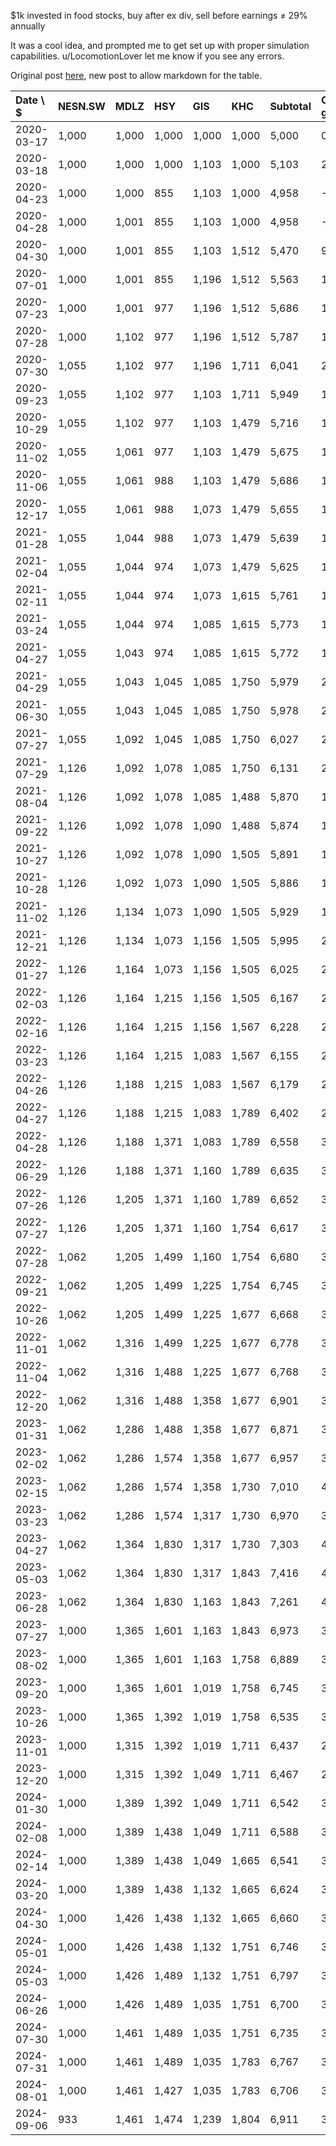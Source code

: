 $1k invested in food stocks, buy after ex div, sell before earnings ≠ 29% annually

It was a cool idea, and prompted me to get set up with proper simulation capabilities. u/LocomotionLover let me know if you see any errors.

Original post [here](https://www.reddit.com/r/stocks/comments/1fbpmqb/i_cracked_the_code/?utm_source=share&utm_medium=web3x&utm_name=web3xcss&utm_term=1&utm_content=share_button), new post to allow markdown for the table.

|Date \\ $|NESN.SW|MDLZ|HSY|GIS|KHC|Subtotal|Cumulative gain|
|:-|:-|:-|:-|:-|:-|:-|:-|
|2020-03-17|1,000|1,000|1,000|1,000|1,000|5,000|0%|
|2020-03-18|1,000|1,000|1,000|1,103|1,000|5,103|2%|
|2020-04-23|1,000|1,000|855|1,103|1,000|4,958|-1%|
|2020-04-28|1,000|1,001|855|1,103|1,000|4,958|-1%|
|2020-04-30|1,000|1,001|855|1,103|1,512|5,470|9%|
|2020-07-01|1,000|1,001|855|1,196|1,512|5,563|11%|
|2020-07-23|1,000|1,001|977|1,196|1,512|5,686|14%|
|2020-07-28|1,000|1,102|977|1,196|1,512|5,787|16%|
|2020-07-30|1,055|1,102|977|1,196|1,711|6,041|21%|
|2020-09-23|1,055|1,102|977|1,103|1,711|5,949|19%|
|2020-10-29|1,055|1,102|977|1,103|1,479|5,716|14%|
|2020-11-02|1,055|1,061|977|1,103|1,479|5,675|13%|
|2020-11-06|1,055|1,061|988|1,103|1,479|5,686|14%|
|2020-12-17|1,055|1,061|988|1,073|1,479|5,655|13%|
|2021-01-28|1,055|1,044|988|1,073|1,479|5,639|13%|
|2021-02-04|1,055|1,044|974|1,073|1,479|5,625|12%|
|2021-02-11|1,055|1,044|974|1,073|1,615|5,761|15%|
|2021-03-24|1,055|1,044|974|1,085|1,615|5,773|15%|
|2021-04-27|1,055|1,043|974|1,085|1,615|5,772|15%|
|2021-04-29|1,055|1,043|1,045|1,085|1,750|5,979|20%|
|2021-06-30|1,055|1,043|1,045|1,085|1,750|5,978|20%|
|2021-07-27|1,055|1,092|1,045|1,085|1,750|6,027|21%|
|2021-07-29|1,126|1,092|1,078|1,085|1,750|6,131|23%|
|2021-08-04|1,126|1,092|1,078|1,085|1,488|5,870|17%|
|2021-09-22|1,126|1,092|1,078|1,090|1,488|5,874|17%|
|2021-10-27|1,126|1,092|1,078|1,090|1,505|5,891|18%|
|2021-10-28|1,126|1,092|1,073|1,090|1,505|5,886|18%|
|2021-11-02|1,126|1,134|1,073|1,090|1,505|5,929|19%|
|2021-12-21|1,126|1,134|1,073|1,156|1,505|5,995|20%|
|2022-01-27|1,126|1,164|1,073|1,156|1,505|6,025|21%|
|2022-02-03|1,126|1,164|1,215|1,156|1,505|6,167|23%|
|2022-02-16|1,126|1,164|1,215|1,156|1,567|6,228|25%|
|2022-03-23|1,126|1,164|1,215|1,083|1,567|6,155|23%|
|2022-04-26|1,126|1,188|1,215|1,083|1,567|6,179|24%|
|2022-04-27|1,126|1,188|1,215|1,083|1,789|6,402|28%|
|2022-04-28|1,126|1,188|1,371|1,083|1,789|6,558|31%|
|2022-06-29|1,126|1,188|1,371|1,160|1,789|6,635|33%|
|2022-07-26|1,126|1,205|1,371|1,160|1,789|6,652|33%|
|2022-07-27|1,126|1,205|1,371|1,160|1,754|6,617|32%|
|2022-07-28|1,062|1,205|1,499|1,160|1,754|6,680|34%|
|2022-09-21|1,062|1,205|1,499|1,225|1,754|6,745|35%|
|2022-10-26|1,062|1,205|1,499|1,225|1,677|6,668|33%|
|2022-11-01|1,062|1,316|1,499|1,225|1,677|6,778|36%|
|2022-11-04|1,062|1,316|1,488|1,225|1,677|6,768|35%|
|2022-12-20|1,062|1,316|1,488|1,358|1,677|6,901|38%|
|2023-01-31|1,062|1,286|1,488|1,358|1,677|6,871|37%|
|2023-02-02|1,062|1,286|1,574|1,358|1,677|6,957|39%|
|2023-02-15|1,062|1,286|1,574|1,358|1,730|7,010|40%|
|2023-03-23|1,062|1,286|1,574|1,317|1,730|6,970|39%|
|2023-04-27|1,062|1,364|1,830|1,317|1,730|7,303|46%|
|2023-05-03|1,062|1,364|1,830|1,317|1,843|7,416|48%|
|2023-06-28|1,062|1,364|1,830|1,163|1,843|7,261|45%|
|2023-07-27|1,000|1,365|1,601|1,163|1,843|6,973|39%|
|2023-08-02|1,000|1,365|1,601|1,163|1,758|6,889|38%|
|2023-09-20|1,000|1,365|1,601|1,019|1,758|6,745|35%|
|2023-10-26|1,000|1,365|1,392|1,019|1,758|6,535|31%|
|2023-11-01|1,000|1,315|1,392|1,019|1,711|6,437|29%|
|2023-12-20|1,000|1,315|1,392|1,049|1,711|6,467|29%|
|2024-01-30|1,000|1,389|1,392|1,049|1,711|6,542|31%|
|2024-02-08|1,000|1,389|1,438|1,049|1,711|6,588|32%|
|2024-02-14|1,000|1,389|1,438|1,049|1,665|6,541|31%|
|2024-03-20|1,000|1,389|1,438|1,132|1,665|6,624|32%|
|2024-04-30|1,000|1,426|1,438|1,132|1,665|6,660|33%|
|2024-05-01|1,000|1,426|1,438|1,132|1,751|6,746|35%|
|2024-05-03|1,000|1,426|1,489|1,132|1,751|6,797|36%|
|2024-06-26|1,000|1,426|1,489|1,035|1,751|6,700|34%|
|2024-07-30|1,000|1,461|1,489|1,035|1,751|6,735|35%|
|2024-07-31|1,000|1,461|1,489|1,035|1,783|6,767|35%|
|2024-08-01|1,000|1,461|1,427|1,035|1,783|6,706|34%|
|2024-09-06|933|1,461|1,474|1,239|1,804|6,911|38%|